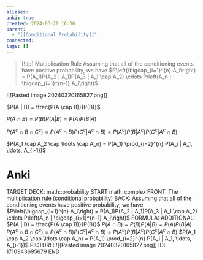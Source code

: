 ```yaml
---
aliases: 
anki: true
created: 2024-03-20 16:56
parent:
  - "[[Conditional Probability]]"
connected: 
tags: []
---
```


> [!tip] Multiplication Rule
Assuming that all of the conditioning events have positive probability, we have
$P\left(\bigcap_{i=1}^{n} A_i\right) = P(A_1)P(A_2 | A_1)P(A_3 | A_1 \cap A_2) \cdots P\left(A_n | \bigcap_{i=1}^{n-1} A_i\right)$

![[Pasted image 20240320165827.png]]

$P(A | B) = \frac{P(A \cap B)}{P(B)}$

$P(A \cap B) = P(B) P(A | B)= P(A) P(B | A)$

$P(A^c \cap B \cap C^c) = P(A^c \cap B) P(C^c | A^c \cap B)= P(A^c) P(B | A^c) P(C^c | A^c \cap B)$

$P(A_1 \cap A_2 \cap \ldots \cap A_n) = P(A_1) \prod_{i=2}^{n} P(A_i | A_1, \ldots, A_{i-1})$

# Anki
TARGET DECK: math::probability 
START
math_complex
FRONT: The multiplication rule (conditional probability)
BACK: 
Assuming that all of the conditioning events have positive probability, we have
$P\left(\bigcap_{i=1}^{n} A_i\right) = P(A_1)P(A_2 | A_1)P(A_3 | A_1 \cap A_2) \cdots P\left(A_n | \bigcap_{i=1}^{n-1} A_i\right)$
FORMULA: 
ADDITIONAL: 
$P(A | B) = \frac{P(A \cap B)}{P(B)}$
$P(A \cap B) = P(B) P(A | B)= P(A) P(B | A)$
$P(A^c \cap B \cap C^c) = P(A^c \cap B) P(C^c | A^c \cap B)= P(A^c) P(B | A^c) P(C^c | A^c \cap B)$
$P(A_1 \cap A_2 \cap \ldots \cap A_n) = P(A_1) \prod_{i=2}^{n} P(A_i | A_1, \ldots, A_{i-1})$
PICTURE: ![[Pasted image 20240320165827.png]]
ID: 1710943695679
END